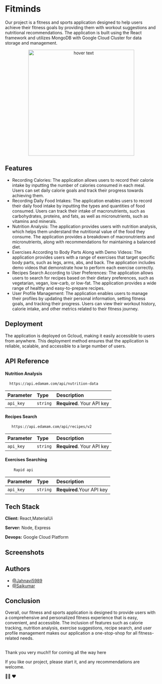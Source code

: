 
# Fitminds

Our project is a fitness and sports application designed to help users achieve their fitness goals by providing them with workout suggestions and nutritional recommendations. The application is built using the React framework and utilizes MongoDB with Google Cloud Cluster for data storage and management.



<p align="center">
  <img src="(https://i.pinimg.com/originals/ff/d2/b1/ffd2b1502f7ad1c081e559672a6fad44.jpg)" width="350" title="hover text">
</p>


## Features

- Recording Calories:
The application allows users to record their calorie intake by inputting the number of calories consumed in each meal. Users can set daily calorie goals and track their progress towards achieving them.
- Recording Daily Food Intakes:
The application enables users to record their daily food intake by inputting the types and quantities of food consumed. Users can track their intake of macronutrients, such as carbohydrates, proteins, and fats, as well as micronutrients, such as vitamins and minerals.
- Nutrition Analysis:
The application provides users with nutrition analysis, which helps them understand the nutritional value of the food they consume. The application provides a breakdown of macronutrients and micronutrients, along with recommendations for maintaining a balanced diet.
- Exercises According to Body Parts Along with Demo Videos:
The application provides users with a range of exercises that target specific body parts, such as legs, arms, abs, and back. The application includes demo videos that demonstrate how to perform each exercise correctly.
- Recipes Search According to User Preferences:
The application allows users to search for recipes based on their dietary preferences, such as vegetarian, vegan, low-carb, or low-fat. The application provides a wide range of healthy and easy-to-prepare recipes.
- User Profile Management:
The application enables users to manage their profiles by updating their personal information, setting fitness goals, and tracking their progress. Users can view their workout history, calorie intake, and other metrics related to their fitness journey.



## Deployment

The application is deployed on Gcloud, making it easily accessible to users from anywhere. This deployment method ensures that the application is reliable, scalable, and accessible to a large number of users.



## API Reference

#### Nutrition Analysis

```http
  https://api.edamam.com/api/nutrition-data
```

| Parameter | Type     | Description                |
| :-------- | :------- | :------------------------- |
| `api_key` | `string` | **Required**. Your API key |

#### Recipes Search

```http
   https://api.edamam.com/api/recipes/v2
```

| Parameter | Type     | Description                       |
| :-------- | :------- | :-------------------------------- |
| `api_key`     | `string` | **Required**. Your API key |

#### Exercises Searching

```http
    Rapid api
```

| Parameter | Type     | Description                       |
| :-------- | :------- | :-------------------------------- |
| `api_key`     | `string` | **Required**.Your API key  |


## Tech Stack

**Client:** React,MaterialUi

**Server:** Node, Express

**Devops:** Google Cloud Platform


## Screenshots




## Authors

- [@Jahnavi5989](https://www.github.com/Jahnavi5989)
- [@Saikumar]()


## Conclusion
Overall, our fitness and sports application is designed to provide users with a comprehensive and personalized fitness experience that is easy, convenient, and accessible. The inclusion of features such as calorie tracking, nutrition analysis, exercise suggestions, recipe search, and user profile management makes our application a one-stop-shop for all fitness-related needs.
##
Thank you very much!!  for coming all the way here

If you like our project, please start it, and any recommendations are welcome.


👋👋
❤️

